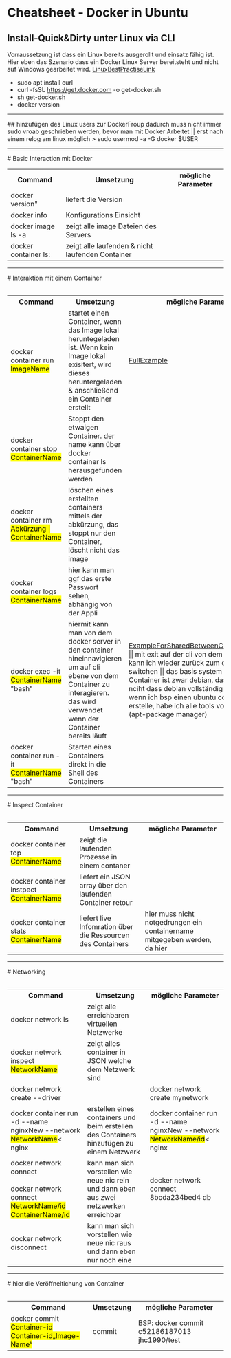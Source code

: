 # Cheatsheet - Docker in Ubuntu

## Install-Quick&Dirty unter Linux via CLI
Vorraussetzung ist dass ein Linux bereits ausgerollt und einsatz fähig ist. Hier eben das Szenario dass ein Docker Linux Server bereitsteht und nicht auf Windows gearbeitet wird. [LinuxBestPractiseLink](https://github.com/JHC90/Linux)



* sudo apt install curl<br>
* curl -fsSL https://get.docker.com -o get-docker.sh<br>
* sh get-docker.sh
* docker version
<hr>
## hinzufügen des Linux users zur DockerFroup
dadurch muss nicht immer sudo vroab geschrieben werden, bevor man mit Docker Arbeitet || erst nach einem relog am linux möglich
> sudo usermod -a -G docker $USER
<hr>
# Basic Interaction mit Docker
<table style="width:100%">
  <tr>
    <th>Command</th>
    <th>Umsetzung</th>
    <th> mögliche Parameter</th>
  </tr>
  <tr>
    <td>docker version"</td>
    <td>liefert die Version</td>
    <td></td>
  </tr>
  <tr>
    <td>docker info</td>
    <td>Konfigurations Einsicht</td>
    <td></td>
  </tr>
  <tr>
    <td>docker image ls -a</td>
    <td>zeigt alle image Dateien des Servers</td>
    <td></td>
  </tr>
  <tr>
    <td>docker container ls:</td>
    <td>zeigt alle laufenden & nicht laufenden Container</td>
    <td></td>
  </tr>
 
  
  
<table>

<hr>
# Interaktion mit einem Container
<table style="width:100%">
  <tr>
    <th>Command</th>
    <th>Umsetzung</th>
    <th> mögliche Parameter</th>
  </tr>
  <tr>
    <td>docker container run <mark>ImageName</mark></td>
    <td>startet einen Container, wenn das Image lokal heruntegeladen ist. Wenn kein Image lokal exisitert, wird dieses heruntergeladen & anschließend ein Container erstellt</td>
    <td> <a href="./0_ExampleCommandRunDocker.md">FullExample</a> </td>
  </tr>
   <tr>
    <td>docker container stop <mark>ContainerName</mark> </td>
    <td>Stoppt den etwaigen Container. der name kann über docker container ls herausgefunden werden</td>
    <td></td>
  </tr>
  
  <tr>
    <td>docker container rm <mark> Abkürzung | ContainerName</mark></td>
    <td>löschen eines erstellten containers mittels der abkürzung, das stoppt nur den Container, löscht nicht das image</td>
    <td></td>
  </tr>
  <tr>
    <td>docker container logs <mark>ContainerName</mark></td>
    <td>hier kann man ggf das erste Passwort sehen, abhängig von der Appli</td>
    <td></td>
  </tr>
  <tr>
    <td>docker exec -it <mark>ContainerName</mark> "bash"</mark></td>
    <td>hiermit kann man von dem docker server in den container hineinnavigieren um auf cli ebene von dem Container zu interagieren. das wird verwendet wenn der Container bereits läuft</td>
    <td><a href="./1_CreateShareDriveBetweenServerAndImage.md">ExampleForSharedBetweenContainer&Serer</a>
    || mit exit auf der cli von dem container kann ich wieder zurück zum docker server switchen ||  das basis system von den Container ist zwar debian, das heißt aber nciht dass debian vollständig vorhanden ist. wenn ich bsp einen ubuntu container erstelle, habe ich alle tools von ubuntu (apt-package manager)
    </td>
  </tr>
  <tr>
    <td>docker container run -it <mark>ContainerName</mark> "bash"</mark></td>
    <td>Starten eines Containers direkt in die Shell des Containers</td>
    <td>
    </td>
  </tr>
  
<table>

<hr>
# Inspect Container

<table style="width:100%">
  <tr>
    <th>Command</th>
    <th>Umsetzung</th>
    <th> mögliche Parameter</th>
  </tr>
  <tr>
    <td>docker container top <mark>ContainerName</mark> </mark></td>
    <td>zeigt die laufenden Prozesse in einem contaner </td>
    <td></td>
  </tr>
   <tr>
    <td>docker container instpect <mark>ContainerName</mark> </mark></td>
    <td>liefert ein JSON array über den laufenden Container retour </td>
    <td></td>
  </tr>
   <tr>
    <td>docker container stats <mark>ContainerName</mark> </mark></td>
    <td>liefert live Infomration über die Ressourcen des Containers </td>
    <td>hier muss nicht notgedrungen ein containername mitgegeben werden, da hier </td>
  </tr>

  
<table>

<hr>
# Networking

<table style="width:100%">
  <tr>
    <th>Command</th>
    <th>Umsetzung</th>
    <th> mögliche Parameter</th>
  </tr>
  <tr>
    <td>docker network ls</td>
    <td>zeigt alle erreichbaren virtuellen Netzwerke</td>
    <td></td>
  </tr>
  <tr>
    <td>docker network inspect <mark>NetworkName</mark></td>
    <td>zeigt alles container in JSON welche dem Netzwerk sind</td>
    <td></td>
  </tr>
  <tr>
    <td>docker network create --driver</td>
    <td></td>
    <td>docker network create mynetwork</td>
  </tr>
  <tr>
    <td>docker container run -d --name nginxNew --network <mark>NetworkName</mark>< nginx</td>
    <td>erstellen eines containers und beim erstellen des Containers hinzufügen zu einem Netzwerk</td>
    <td>docker container run -d --name nginxNew --network <mark>NetworkName/id</mark>< nginx</td>
  </tr>
  <tr>
    <td>docker network connect<br><br>docker network connect <mark>NetworkName/id</mark> <mark>ContainerName/id</mark></td>
    <td>kann man sich vorstellen wie neue nic rein und dann eben aus zwei netzwerken erreichbar </td>
    <td>docker network connect 8bcda234bed4 db</td>
  </tr>
  <tr>
    <td>docker network disconnect</td>
    <td>kann man sich vorstellen wie neue nic raus und dann eben nur noch eine</td>
    <td></td>
  </tr>
<table>


<hr>
# hier die Veröffneltichung von Container

<table style="width:100%">
  <tr>
    <th>Command</th>
    <th>Umsetzung</th>
    <th> mögliche Parameter</th>
  </tr>
  <tr>
    <td>docker commit <mark>Container-id</mark> <mark>Container-id</mark><mark>„Image-Name“</mark></td>
    <td>commit </td>
    <td>BSP:  docker commit c52186187013 jhc1990/test</td>
  </tr>
<table>
